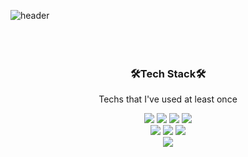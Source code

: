 
![header](https://capsule-render.vercel.app/api?type=waving&color=7F7FD5&height=200&section=header)
<br>
<br>
<br>
<br>
<div align=center>
	<h3>🛠️Tech Stack🛠️</h3>
	<p>Techs that I've used at least once</p>
</div>

<div align="center">
	<img src="https://img.shields.io/badge/Java-007396?style=flat&logo=Java&logoColor=white" />
	<img src="https://img.shields.io/badge/HTML5-E34F26?style=flat&logo=HTML5&logoColor=white" />
	<img src="https://img.shields.io/badge/CSS3-1572B6?style=flat&logo=CSS3&logoColor=white" />
	<img src="https://img.shields.io/badge/JavaScript-F7DF1E?style=flat-square&logo=JavaScript&logoColor=white"/>
</div>

<div align="center">
	<img src="https://img.shields.io/badge/C++-00599C?style=flat-square&logo=C++&logoColor=white"/>
	<img src="https://img.shields.io/badge/Python-3776AB?style=flat-square&logo=Python&logoColor=white"/>
	<img src="https://img.shields.io/badge/Swift-F05138?style=flat-square&logo=Swift&logoColor=white"/>
</div>

<div align="center">
 <img src="https://github-readme-stats.vercel.app/api?username=anuraghazra&show_icons=true" />
</div>
<br>
<br>
<br>
<br>

<br>
<br>
<br>
<br>


